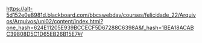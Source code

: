 https://alt-5d152e0e8981d.blackboard.com/bbcswebdav/courses/felicidade_22/Arquivos/Arquivos/uni02/content/index.html?one_hash=624E11205E939BCCECF5D67288C6398A&f_hash=1BEA18ACABC39808D5C1D65EB26B15E7#/
